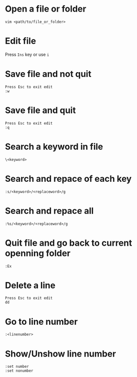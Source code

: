 # Open a file or folder
`vim <path/to/file_or_folder>`

# Edit file
Press `Ins` key or use `i`

# Save file and not quit
```
Press Esc to exit edit
:w
```

# Save file and quit
```
Press Esc to exit edit
:q
```

# Search a keyword in file
```
\<keyword>
```

# Search and repace of each key
```
:s/<keyword>/<replaceword>/g
```

# Search and repace all
```
:%s/<keyword>/<replaceword>/g
```

# Quit file and go back to current openning folder
```
:Ex
```

# Delete a line
```
Press Esc to exit edit
dd
```

# Go to line number
```
:<linenumber>
```

# Show/Unshow line number
```
:set number
:set nonumber
```
